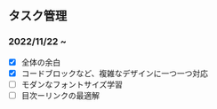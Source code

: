 ## タスク管理
### 2022/11/22 ~ 
- [x] 全体の余白
- [x] コードブロックなど、複雑なデザインに一つ一つ対応
- [ ] モダンなフォントサイズ学習
- [ ] 目次ーリンクの最適解
